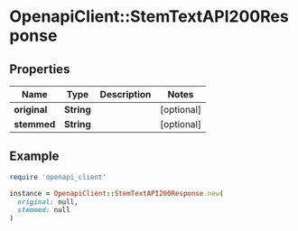 # OpenapiClient::StemTextAPI200Response

## Properties

| Name | Type | Description | Notes |
| ---- | ---- | ----------- | ----- |
| **original** | **String** |  | [optional] |
| **stemmed** | **String** |  | [optional] |

## Example

```ruby
require 'openapi_client'

instance = OpenapiClient::StemTextAPI200Response.new(
  original: null,
  stemmed: null
)
```

